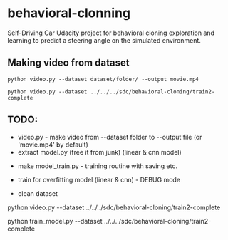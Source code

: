 # behavioral-clonning
Self-Driving Car Udacity project for behavioral cloning exploration and learning to predict a steering angle on the simulated environment.

## Making video from dataset

```
python video.py --dataset dataset/folder/ --output movie.mp4

python video.py --dataset ../../../sdc/behavioral-cloning/train2-complete

```




## TODO:

+ video.py - make video from --dataset folder to --output file (or 'movie.mp4' by default)
+ extract model.py (free it from junk) (linear & cnn model)
- make model_train.py - training routine with saving etc.
+ train for overfitting model (linear & cnn) - DEBUG mode
- clean dataset

python video.py --dataset ../../../sdc/behavioral-cloning/train2-complete

python train_model.py --dataset ../../../sdc/behavioral-cloning/train2-complete
